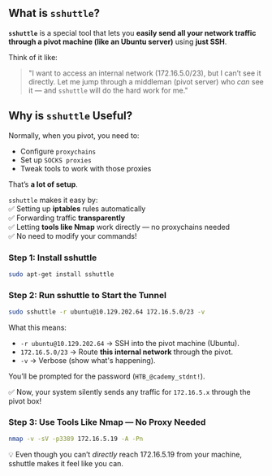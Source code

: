
## What is `sshuttle`?

**`sshuttle`** is a special tool that lets you **easily send all your network traffic through a pivot machine (like an Ubuntu server)** using **just SSH**.

Think of it like:

> "I want to access an internal network (172.16.5.0/23), but I can’t see it directly. Let me jump through a middleman (pivot server) who _can_ see it — and `sshuttle` will do the hard work for me."

## Why is `sshuttle` Useful?

Normally, when you pivot, you need to:
- Configure `proxychains`
- Set up `SOCKS proxies`
- Tweak tools to work with those proxies

That’s **a lot of setup**.

`sshuttle` makes it easy by:  
✅ Setting up **iptables** rules automatically  
✅ Forwarding traffic **transparently**  
✅ Letting **tools like Nmap** work directly — no proxychains needed  
✅ No need to modify your commands!

### Step 1: Install sshuttle
```bash
sudo apt-get install sshuttle
```

### Step 2: Run sshuttle to Start the Tunnel
```bash
sudo sshuttle -r ubuntu@10.129.202.64 172.16.5.0/23 -v
```

What this means:

- `-r ubuntu@10.129.202.64` → SSH into the pivot machine (Ubuntu).
- `172.16.5.0/23` → Route **this internal network** through the pivot.
- `-v` → Verbose (show what's happening).

You’ll be prompted for the password (`HTB_@cademy_stdnt!`).

✅ Now, your system silently sends any traffic for `172.16.5.x` through the pivot box!

### Step 3: Use Tools Like Nmap — No Proxy Needed
```bash
nmap -v -sV -p3389 172.16.5.19 -A -Pn
```
💡 Even though you can’t _directly_ reach 172.16.5.19 from your machine, sshuttle makes it feel like you can.